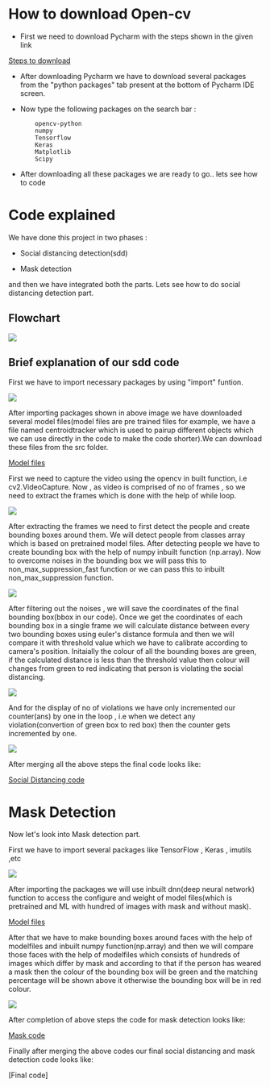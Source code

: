 <p align="justify">
  <h1>How to download Open-cv</h1>
  <p>
  
  * First we need to download Pycharm with the steps shown in the given link
  </p>
  
[Steps to download](https://youtu.be/MoeQlmeJnPg)

* After downloading Pycharm we have to download several packages from the "python packages" tab present at the bottom of Pycharm IDE screen.
* Now type the following packages on the search bar : 

          opencv-python
          numpy
          Tensorflow
          Keras
          Matplotlib
          Scipy 
* After downloading all these packages we are ready to go.. lets see how to code

<p align="justify">
  <h1>Code explained</h1>
  <p>
  We have done this project in two phases :
       
  * Social distancing detection(sdd)
         
  * Mask detection
  
  and then we have integrated both the parts. Lets see how to do social distancing detection part.
  
  <p align="center">
    <h2>Flowchart</h2>
    <img src="https://user-images.githubusercontent.com/88554453/128680650-2d9ebb1c-bd42-4700-bb3b-02f40b7d5a9c.jpg">
    </p>
 
 <p align="justify">
  <h2>Brief explanation of our sdd code</h2>
  <p>
  First we have to import necessary packages by using "import" funtion.
  </p>
  
  
  
  <img src="https://user-images.githubusercontent.com/88554453/128681859-b1d2d090-c0cf-4727-9307-a709d17293b1.jpg">
  
  
  After importing packages shown in above image we have downloaded several model files(model files are pre trained files for example, we have a file named centroidtracker which is used to pairup different objects which we can use directly in the code to make the code shorter).We can download these files from the src folder.
  
  [Model files](https://github.com/rahulgrandhi13579/Social-Distance-Checker/tree/main/src)
  
  First we need to capture the video using the opencv in built function, i.e cv2.VideoCapture. Now , as video is comprised of no of frames , so we need to extract the frames which is done with the help of while loop.
  
  <img src="https://user-images.githubusercontent.com/88554453/128687734-59867c70-6cc3-4898-a484-33c689057cf4.jpg">
  
  After extracting the frames we need to first detect the people and create bounding boxes around them. We will detect people from classes array which is based on pretrained model files. After detecting people we have to create bounding box with the help of numpy inbuilt function (np.array). Now to overcome noises in the bounding box we will pass this to non_max_suppression_fast function or we can pass this to inbuilt non_max_suppression function. 

  <img src="https://user-images.githubusercontent.com/88554453/128689534-5c43e33e-47da-4972-bcf8-5cf48d5d3ac9.jpg">
  
  
  After filtering out the noises , we will save the coordinates of the final bounding box(bbox in our code). Once we get the coordinates of each bounding box in a single frame we will calculate distance between every two bounding boxes using euler's distance formula and then we will compare it with threshold value which we have to calibrate according to camera's position. Initaially the colour of all the bounding boxes are green, if the calculated distance is less than the threshold value then colour will changes from green to red indicating that person is violating the social distancing.
  
  <img src="https://user-images.githubusercontent.com/88554453/128695111-db6b3c90-dc63-48e3-9807-c5797b3e044e.jpg">
  
  And for the display of no of violations we have only incremented our counter(ans) by one in the loop , i.e when we detect any violation(convertion of green box to red box) then the counter gets incremented by one.
  
  <img src="https://user-images.githubusercontent.com/88554453/128696151-f8acb044-2a51-4955-8992-53dc8f5d593a.jpg">

 After merging all the above steps the final code looks like:
 
[Social Distancing code](https://github.com/rahulgrandhi13579/Social-Distance-Checker/blob/main/src/social%20distancing%20code.txt) 

<p align="justify">
  <h1>Mask Detection</h1>
  <p>
  Now let's look into Mask detection part.
  
  First we have to import several packages like TensorFlow , Keras , imutils ,etc
  
  <img src="https://user-images.githubusercontent.com/88554453/128701217-bc734cd5-b05d-4818-8666-8dcc5d94f36c.jpg">
  
  After importing the packages we will use inbuilt dnn(deep neural network) function to access the configure and weight of model files(which is pretrained and ML with hundred of images with mask and without mask).
  
[Model files](https://github.com/rahulgrandhi13579/Social-Distance-Checker/tree/main/src)
  
  After that we have to make bounding boxes around faces with the help of modelfiles and inbuilt numpy function(np.array) and then we will compare those faces with the help of modelfiles which consists of hundreds of images which differ by mask and according to that if the person has weared a mask then the colour of the bounding box will be green and the matching percentage will be shown above it otherwise the bounding box will be in red colour.
  
  <img src="https://user-images.githubusercontent.com/88554453/128704267-5c81d576-4972-4f68-9ffe-6e461c53cb2e.jpg">
  
  After completion of above steps the code for mask detection looks like:

  [Mask code](https://github.com/rahulgrandhi13579/Social-Distance-Checker/blob/main/src/Mask%20detection%20code.txt)
  
  Finally after merging the above codes our final social distancing and mask detection code looks like:
  
  [Final code]


